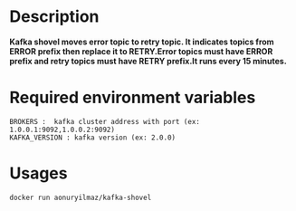 # Description
**Kafka shovel moves error topic to retry topic. It indicates topics from ERROR prefix then replace it to RETRY.Error topics must have ERROR prefix and retry topics must have RETRY prefix.It runs every 15 minutes.**

# Required environment variables
	BROKERS :  kafka cluster address with port (ex: 1.0.0.1:9092,1.0.0.2:9092)
	KAFKA_VERSION : kafka version (ex: 2.0.0)

# Usages
    docker run aonuryilmaz/kafka-shovel
    

